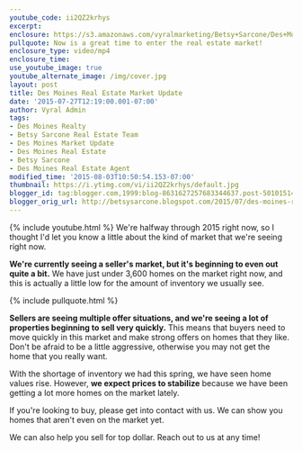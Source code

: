 ```yaml
---
youtube_code: ii2QZ2krhys
excerpt:
enclosure: https://s3.amazonaws.com/vyralmarketing/Betsy+Sarcone/Des+Moines+Real+Estate+Agent+What%27s+happening+in+Des+Moines.mp4
pullquote: Now is a great time to enter the real estate market!
enclosure_type: video/mp4
enclosure_time:
use_youtube_image: true
youtube_alternate_image: /img/cover.jpg
layout: post
title: Des Moines Real Estate Market Update
date: '2015-07-27T12:19:00.001-07:00'
author: Vyral Admin
tags:
- Des Moines Realty
- Betsy Sarcone Real Estate Team
- Des Moines Market Update
- Des Moines Real Estate
- Betsy Sarcone
- Des Moines Real Estate Agent
modified_time: '2015-08-03T10:50:54.153-07:00'
thumbnail: https://i.ytimg.com/vi/ii2QZ2krhys/default.jpg
blogger_id: tag:blogger.com,1999:blog-8631627257683344637.post-5010151439713439457
blogger_orig_url: http://betsysarcone.blogspot.com/2015/07/des-moines-real-estate-agent-whats.html
---
```

{% include youtube.html %}
We're halfway through 2015 right now, so I thought I'd let you know a little about the kind of market that we're seeing right now.

**We're currently seeing a seller's market, but it's beginning to even out quite a bit.** We have just under 3,600 homes on the market right now, and this is actually a little low for the amount of inventory we usually see.

{% include pullquote.html %}

**Sellers are seeing multiple offer situations, and we're seeing a lot of properties beginning to sell very quickly.** This means that buyers need to move quickly in this market and make strong offers on homes that they like. Don't be afraid to be a little aggressive, otherwise you may not get the home that you really want.

With the shortage of inventory we had this spring, we have seen home values rise. However, **we expect prices to stabilize** because we have been getting a lot more homes on the market lately.

If you're looking to buy, please get into contact with us. We can show you homes that aren't even on the market yet.

We can also help you sell for top dollar. Reach out to us at any time!
